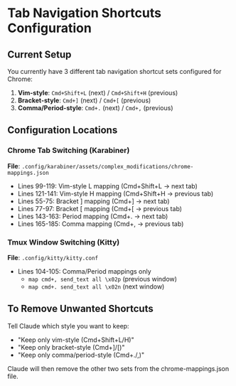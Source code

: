 # Tab Navigation Shortcuts Configuration

## Current Setup
You currently have 3 different tab navigation shortcut sets configured for Chrome:

1. **Vim-style**: `Cmd+Shift+L` (next) / `Cmd+Shift+H` (previous)
2. **Bracket-style**: `Cmd+]` (next) / `Cmd+[` (previous) 
3. **Comma/Period-style**: `Cmd+.` (next) / `Cmd+,` (previous)

## Configuration Locations

### Chrome Tab Switching (Karabiner)
**File**: `.config/karabiner/assets/complex_modifications/chrome-mappings.json`

- Lines 99-119: Vim-style L mapping (Cmd+Shift+L → next tab)
- Lines 121-141: Vim-style H mapping (Cmd+Shift+H → previous tab)
- Lines 55-75: Bracket ] mapping (Cmd+] → next tab)
- Lines 77-97: Bracket [ mapping (Cmd+[ → previous tab)
- Lines 143-163: Period mapping (Cmd+. → next tab)
- Lines 165-185: Comma mapping (Cmd+, → previous tab)

### Tmux Window Switching (Kitty)
**File**: `.config/kitty/kitty.conf`

- Lines 104-105: Comma/Period mappings only
  - `map cmd+, send_text all \x02p` (previous window)
  - `map cmd+. send_text all \x02n` (next window)

## To Remove Unwanted Shortcuts

Tell Claude which style you want to keep:
- "Keep only vim-style (Cmd+Shift+L/H)"
- "Keep only bracket-style (Cmd+]/[)"
- "Keep only comma/period-style (Cmd+./,)"

Claude will then remove the other two sets from the chrome-mappings.json file.